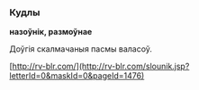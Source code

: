 ### Кудлы
**назоўнік, размоўнае**

Доўгія скалмачаныя пасмы валасоў.

<a rel="author">[http://rv-blr.com/](http://rv-blr.com/slounik.jsp?letterId=0&maskId=0&pageId=1476)</a>
